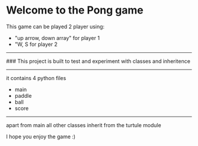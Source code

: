 # Welcome to the Pong game
<p> This game can be played 2 player using: </p>
<ul>
<li>"up arrow, down array" for player 1</li>
<li>"W, S for player 2</li>
</ul>
<hr>
### This project is built to test and experiment with classes and inheritence
<hr>
<p> it contains 4 python files</p>
<ul>
<li>main</li>
<li>paddle</li>
<li>ball</li>
<li>score</li>
</ul>
<hr>
<p> apart from main all other classes inherit from the turtule module </p>
<p> I hope you enjoy the game :)</p>